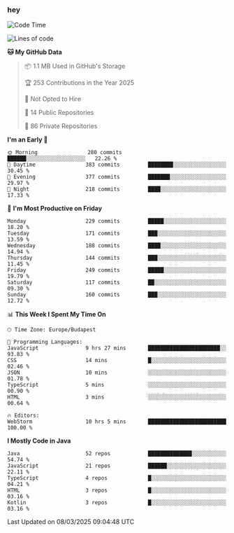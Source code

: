 ### hey

<!--START_SECTION:waka-->
![Code Time](http://img.shields.io/badge/Code%20Time-1%2C122%20hrs%2013%20mins-blue)

![Lines of code](https://img.shields.io/badge/From%20Hello%20World%20I%27ve%20Written-2.4%20million%20lines%20of%20code-blue)

**🐱 My GitHub Data** 

> 📦 1.1 MB Used in GitHub's Storage 
 > 
> 🏆 253 Contributions in the Year 2025
 > 
> 🚫 Not Opted to Hire
 > 
> 📜 14 Public Repositories 
 > 
> 🔑 86 Private Repositories 
 > 
**I'm an Early 🐤** 

```text
🌞 Morning                280 commits         ██████░░░░░░░░░░░░░░░░░░░   22.26 % 
🌆 Daytime                383 commits         ████████░░░░░░░░░░░░░░░░░   30.45 % 
🌃 Evening                377 commits         ███████░░░░░░░░░░░░░░░░░░   29.97 % 
🌙 Night                  218 commits         ████░░░░░░░░░░░░░░░░░░░░░   17.33 % 
```
📅 **I'm Most Productive on Friday** 

```text
Monday                   229 commits         █████░░░░░░░░░░░░░░░░░░░░   18.20 % 
Tuesday                  171 commits         ███░░░░░░░░░░░░░░░░░░░░░░   13.59 % 
Wednesday                188 commits         ████░░░░░░░░░░░░░░░░░░░░░   14.94 % 
Thursday                 144 commits         ███░░░░░░░░░░░░░░░░░░░░░░   11.45 % 
Friday                   249 commits         █████░░░░░░░░░░░░░░░░░░░░   19.79 % 
Saturday                 117 commits         ██░░░░░░░░░░░░░░░░░░░░░░░   09.30 % 
Sunday                   160 commits         ███░░░░░░░░░░░░░░░░░░░░░░   12.72 % 
```


📊 **This Week I Spent My Time On** 

```text
🕑︎ Time Zone: Europe/Budapest

💬 Programming Languages: 
JavaScript               9 hrs 27 mins       ███████████████████████░░   93.83 % 
CSS                      14 mins             █░░░░░░░░░░░░░░░░░░░░░░░░   02.46 % 
JSON                     10 mins             ░░░░░░░░░░░░░░░░░░░░░░░░░   01.78 % 
TypeScript               5 mins              ░░░░░░░░░░░░░░░░░░░░░░░░░   00.90 % 
HTML                     3 mins              ░░░░░░░░░░░░░░░░░░░░░░░░░   00.64 % 

🔥 Editors: 
WebStorm                 10 hrs 5 mins       █████████████████████████   100.00 % 
```

**I Mostly Code in Java** 

```text
Java                     52 repos            ██████████████░░░░░░░░░░░   54.74 % 
JavaScript               21 repos            ██████░░░░░░░░░░░░░░░░░░░   22.11 % 
TypeScript               4 repos             █░░░░░░░░░░░░░░░░░░░░░░░░   04.21 % 
HTML                     3 repos             █░░░░░░░░░░░░░░░░░░░░░░░░   03.16 % 
Kotlin                   3 repos             █░░░░░░░░░░░░░░░░░░░░░░░░   03.16 % 
```




 Last Updated on 08/03/2025 09:04:48 UTC
<!--END_SECTION:waka-->
